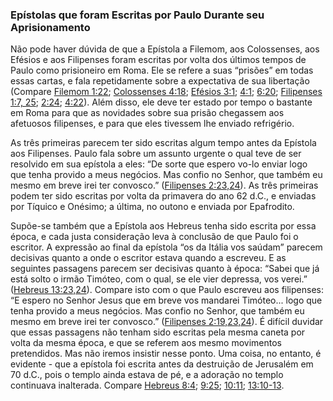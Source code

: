 ### Epístolas que foram Escritas por Paulo Durante seu Aprisionamento 

Não pode haver dúvida de que a Epístola a Filemom, aos Colossenses, aos Efésios e aos Filipenses foram escritas por volta dos últimos tempos de Paulo como prisioneiro em Roma. Ele se refere a suas “prisões” em todas essas cartas, e fala repetidamente sobre a expectativa de sua libertação (Compare [Filemom 1:22](http://bibliaonline.com.br/acf/fm/1/22); [Colossenses 4:18](http://bibliaonline.com.br/acf/cl/4/18); [Efésios 3:1](http://bibliaonline.com.br/acf/ef/3/1); [4:1](http://bibliaonline.com.br/acf/ef/4/1); [6:20](http://bibliaonline.com.br/acf/ef/6/20); [Filipenses 1:7, 25](http://bibliaonline.com.br/acf/fp/1/7,25); [2:24](http://bibliaonline.com.br/acf/fp/2/24); [4:22](http://bibliaonline.com.br/acf/fp/4/22)). Além disso, ele deve ter estado por tempo o bastante em Roma para que as novidades sobre sua prisão chegassem aos afetuosos filipenses, e para que eles tivessem lhe enviado refrigério.

As três primeiras parecem ter sido escritas algum tempo antes da Epístola aos Filipenses. Paulo fala sobre um assunto urgente o qual teve de ser resolvido em sua epístola a eles: “De sorte que espero vo-lo enviar logo que tenha provido a meus negócios. Mas confio no Senhor, que também eu mesmo em breve irei ter convosco.” ([Filipenses 2:23,24](http://bibliaonline.com.br/acf/fp/2/23,24)). As três primeiras podem ter sido escritas por volta da primavera do ano 62 d.C., e enviadas por Tíquico e Onésimo; a última, no outono e enviada por Epafrodito.

Supõe-se também que a Epístola aos Hebreus tenha sido escrita por essa época, e cada justa consideração leva à conclusão de que Paulo foi o escritor. A expressão ao final da epístola “os da Itália vos saúdam” parecem decisivas quanto a onde o escritor estava quando a escreveu. E as seguintes passagens parecem ser decisivas quanto à época: “Sabei que já está solto o irmão Timóteo, com o qual, se ele vier depressa, vos verei.” ([Hebreus 13:23,24](http://bibliaonline.com.br/acf/hb/13/23,24)). Compare isto com o que Paulo escreveu aos filipenses: “E espero no Senhor Jesus que em breve vos mandarei Timóteo... logo que tenha provido a meus negócios. Mas confio no Senhor, que também eu mesmo em breve irei ter convosco.” ([Filipenses 2:19,23,24](http://bibliaonline.com.br/acf/fp/2/19,23,24)). É difícil duvidar que essas passagens não tenham sido escritas pela mesma caneta por volta da mesma época, e que se referem aos mesmo movimentos pretendidos. Mas não iremos insistir nesse ponto. Uma coisa, no entanto, é evidente - que a epístola foi escrita antes da destruição de Jerusalém em 70 d.C., pois o templo ainda estava de pé, e a adoração no templo continuava inalterada. Compare [Hebreus 8:4](http://bibliaonline.com.br/acf/hb/8/4); [9:25](http://bibliaonline.com.br/acf/hb/9/25); [10:11](http://bibliaonline.com.br/acf/hb/10/11); [13:10-13](http://bibliaonline.com.br/acf/hb/13/10-13).